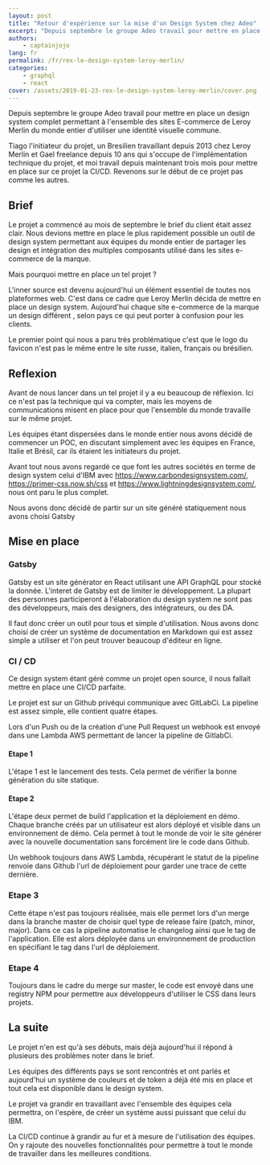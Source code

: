 ```yaml
---
layout: post
title: "Retour d'expérience sur la mise d'un Design System chez Adeo"
excerpt: "Depuis septembre le groupe Adeo travail pour mettre en place un design system complet permettant à l'ensemble des sites E-commerce de Leroy Merlin du monde entier d'utiliser une identité visuelle commune. Tiago l'initiateur du projet, un Bresilien travaillant depuis 2013 chez Leroy Merlin et Gael freelance depuis 10 ans qui s'occupe de l'implémentation technique du projet, et moi travail depuis maintenant trois mois pour mettre en place sur ce projet la CI/CD. Revenons sur le début de ce projet pas comme les autres."
authors:
    - captainjojo
lang: fr
permalink: /fr/rex-le-design-system-leroy-merlin/
categories:
    - graphql
    - react
cover: /assets/2019-01-23-rex-le-design-system-leroy-merlin/cover.png
---
```


Depuis septembre le groupe Adeo travail pour mettre en place un design system complet permettant à l'ensemble des sites E-commerce de Leroy Merlin du monde entier d'utiliser une identité visuelle commune.

Tiago l'initiateur du projet, un Bresilien travaillant depuis 2013 chez Leroy Merlin et Gael freelance depuis 10 ans qui s'occupe de l'implémentation technique du projet, et moi travail depuis maintenant trois mois pour mettre en place sur ce projet la CI/CD. Revenons sur le début de ce projet pas comme les autres.

## Brief

Le projet a commencé au mois de septembre le brief du client était assez clair. Nous devions mettre en place le plus rapidement possible un outil de design system permettant aux équipes du monde entier de partager les design et intégration des multiples composants utilisé dans les sites e-commerce de la marque.

Mais pourquoi mettre en place un tel projet ?

L'inner source est devenu aujourd'hui un élément essentiel de toutes nos plateformes web. C'est dans ce cadre que Leroy Merlin décida de mettre en place un design system. Aujourd'hui chaque site e-commerce de la marque un design différent , selon pays ce qui peut porter à confusion pour les clients.

Le premier point qui nous a paru très problématique c'est que le logo du favicon n'est pas le même entre le site russe, italien, français ou brésilien.

## Reflexion

Avant de nous lancer dans un tel projet il y a eu beaucoup de réflexion. Ici ce n'est pas la technique qui va compter, mais les moyens de communications misent en place pour que l'ensemble du monde travaille sur le même projet.

Les équipes étant dispersées dans le monde entier nous avons décidé de commencer un POC, en discutant simplement avec les équipes en France, Italie et Brésil, car ils étaient les initiateurs du projet.

Avant tout nous avons regardé ce que font les autres sociétés en terme de design system celui d'IBM avec https://www.carbondesignsystem.com/, https://primer-css.now.sh/css et https://www.lightningdesignsystem.com/, nous ont paru le plus complet.

Nous avons donc décidé de partir sur un site généré statiquement nous avons choisi Gatsby

## Mise en place

### Gatsby

Gatsby est un site générator en React utilisant une API GraphQL pour stocké la donnée. L'interet de Gatsby est de limiter le développement. La plupart des personnes participeront à l'élaboration du design system ne sont pas des développeurs, mais des designers, des intégrateurs, ou des DA.

Il faut donc créer un outil pour tous et simple d'utilisation. Nous avons donc choisi de créer un système de documentation en Markdown qui est assez simple a utiliser et l'on peut trouver beaucoup d'éditeur en ligne.

### CI / CD

Ce design system étant géré comme un projet open source, il nous fallait mettre en place une CI/CD parfaite.

Le projet est sur un Github privéqui communique avec GitLabCi. La pipeline est assez simple, elle contient quatre étapes.

Lors d'un Push ou de la création d'une Pull Request un webhook est envoyé dans une Lambda AWS permettant de lancer la pipeline de GitlabCi.

#### Etape 1

L'étape 1 est le lancement des tests. Cela permet de vérifier la bonne génération du site statique.

#### Etape 2

L'étape deux permet de build l'application et la déploiement en démo. Chaque branche créés par un utilisateur est alors déployé et visible dans un environnement de démo. Cela permet à tout le monde de voir le site générer avec la nouvelle documentation sans forcément lire le code dans Github.

Un webhook toujours dans AWS Lambda, récupérant le statut de la pipeline renvoie dans Github l'url de déploiement pour garder une trace de cette dernière.

### Etape 3

Cette étape n'est pas toujours réalisée, mais elle permet lors d'un merge dans la branche master de choisir quel type de release faire (patch, minor, major). Dans ce cas la pipeline automatise le changelog ainsi que le tag de l'application. Elle est alors déployée dans un environnement de production en spécifiant le tag dans l'url de déploiement.

### Etape 4

Toujours dans le cadre du merge sur master, le code est envoyé dans une registry NPM pour permettre aux développeurs d'utiliser le CSS dans leurs projets.

## La suite

Le projet n'en est qu'à ses débuts, mais déjà aujourd'hui il répond à plusieurs des problèmes noter dans le brief.

Les équipes des différents pays se sont rencontrés et ont parlés et aujourd'hui un système de couleurs et de token a déjà été mis en place et tout cela est disponible dans le design system.

Le projet va grandir en travaillant avec l'ensemble des équipes cela permettra, on l'espère, de créer un système aussi puissant que celui du IBM.

La CI/CD continue à grandir au fur et à mesure de l'utilisation des équipes. On y rajoute des nouvelles fonctionnalités pour permettre à tout le monde de travailler dans les meilleures conditions.
